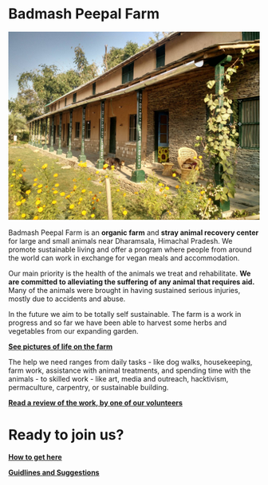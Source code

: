 <!--
Title: Badmash Peepal Farm
-->
Badmash Peepal Farm
==========
![Farm Image](/images/header-bp.jpg)

Badmash Peepal Farm is an **organic farm** and **stray animal recovery
center** for large and small animals near Dharamsala, Himachal Pradesh. We promote sustainable living and offer a program where people from around the world can work in exchange for vegan meals and accommodation.

Our main priority is the health of the animals we treat and rehabilitate. **We are committed to alleviating the suffering of any animal that requires aid.** Many of the animals were brought in having sustained serious injuries, mostly due to accidents and abuse.

In the future we aim to be totally self sustainable. The farm is a work in progress and so far we have been able to harvest some herbs and vegetables from our expanding garden.

[**See pictures of life on the farm**](https://www.facebook.com/groups/badmashpeepal/photos/?filter=albums "Facebook group")

The help we need ranges from daily tasks - like dog walks, housekeeping, farm work, assistance with animal treatments, and spending time with the animals - to skilled work - like art, media and outreach, hacktivism, permaculture, carpentry, or sustainable building. 

[**Read a review of the work, by one of our volunteers**](https://180daysofindia.wordpress.com/2015/09/22/badmash-peepal-farm/ "Lawrence blog")


Ready to join us?
===========

[**How to get here**](?p=directions "Directions")

[**Guidlines and Suggestions**](?p=rules "Rules")
